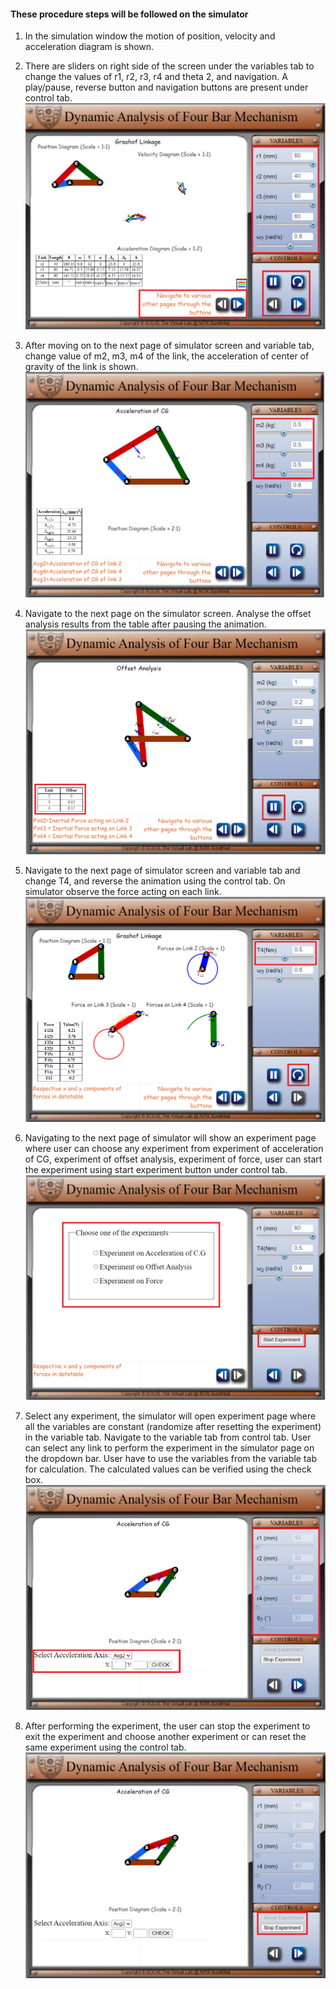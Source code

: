 #### These procedure steps will be followed on the simulator

1. In the simulation window the motion of position, velocity and acceleration diagram is shown.<br>
2. There are sliders on right side of the screen under the variables tab to change the values of r1, r2, r3, r4 and theta 2, and navigation. A play/pause, reverse button and navigation buttons are present under control tab.<br>
   ![alt text](images/fourbar1.png)<br>

3. After moving on to the next page of simulator screen and variable tab, change value of m2, m3, m4 of the link, the acceleration of center of gravity of the link is shown.<br>
   ![alt text](images/fourbar2.png)<br>

4. Navigate to the next page on the simulator screen. Analyse the offset analysis results from the table after pausing the animation.<br>
   ![alt text](images/fourbar3.png)<br>

5. Navigate to the next page of simulator screen and variable tab and change T4, and reverse the animation using the control tab. On simulator observe the force acting on each link.<br>
   ![alt text](images/fourbar4.png)<br>

6. Navigating to the next page of simulator will show an experiment page where user can choose any experiment from experiment of acceleration of CG, experiment of offset analysis, experiment of force, user can start the experiment using start experiment button under control tab.<br>
   ![alt text](images/fourbar5.png)<br>

7. Select any experiment, the simulator will open experiment page where all the variables are constant (randomize after resetting the experiment) in the variable tab. Navigate to the variable tab from control tab. User can select any link to perform the experiment in the simulator page on the dropdown bar. User have to use the variables from the variable tab for calculation. The calculated values can be verified using the check box.<br>
   ![alt text](images/fourbar6.png)<br>

8. After performing the experiment, the user can stop the experiment to exit the experiment and choose another experiment or can reset the same experiment using the control tab. <br>
   ![alt text](images/fourbar7.png)<br>
